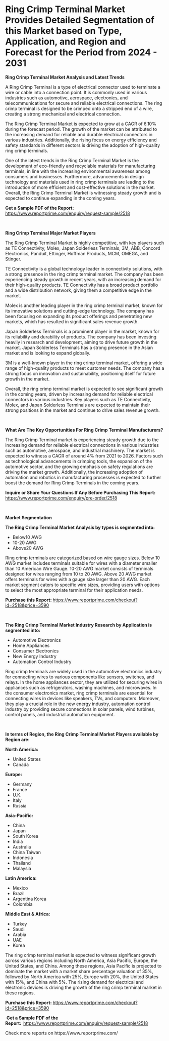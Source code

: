 <p><h1>Ring Crimp Terminal Market Provides Detailed Segmentation of this Market based on Type, Application, and Region and Forecast for the Period from 2024 - 2031</h1></p><p><strong>Ring Crimp Terminal Market Analysis and Latest Trends</strong></p>
<p><p>A Ring Crimp Terminal is a type of electrical connector used to terminate a wire or cable into a connection point. It is commonly used in various industries such as automotive, aerospace, electronics, and telecommunications for secure and reliable electrical connections. The ring crimp terminal is designed to be crimped onto a stripped end of a wire, creating a strong mechanical and electrical connection.</p><p>The Ring Crimp Terminal Market is expected to grow at a CAGR of 6.10% during the forecast period. The growth of the market can be attributed to the increasing demand for reliable and durable electrical connectors in various industries. Additionally, the rising focus on energy efficiency and safety standards in different sectors is driving the adoption of high-quality ring crimp terminals.</p><p>One of the latest trends in the Ring Crimp Terminal Market is the development of eco-friendly and recyclable materials for manufacturing terminals, in line with the increasing environmental awareness among consumers and businesses. Furthermore, advancements in design technology and materials used in ring crimp terminals are leading to the introduction of more efficient and cost-effective solutions in the market. Overall, the Ring Crimp Terminal Market is witnessing steady growth and is expected to continue expanding in the coming years.</p></p>
<p><strong>Get a Sample PDF of the Report:&nbsp;</strong> <a href="https://www.reportprime.com/enquiry/request-sample/2518">https://www.reportprime.com/enquiry/request-sample/2518</a></p>
<p>&nbsp;</p>
<p><strong>Ring Crimp Terminal Major Market Players</strong></p>
<p><p>The Ring Crimp Terminal Market is highly competitive, with key players such as TE Connectivity, Molex, Japan Solderless Terminals, 3M, ABB, Concord Electronics, Panduit, Ettinger, Hoffman Products, MCM, OMEGA, and Stinger. </p><p>TE Connectivity is a global technology leader in connectivity solutions, with a strong presence in the ring crimp terminal market. The company has been experiencing steady growth in recent years, with an increasing demand for their high-quality products. TE Connectivity has a broad product portfolio and a wide distribution network, giving them a competitive edge in the market.</p><p>Molex is another leading player in the ring crimp terminal market, known for its innovative solutions and cutting-edge technology. The company has been focusing on expanding its product offerings and penetrating new markets, which has resulted in significant sales revenue growth.</p><p>Japan Solderless Terminals is a prominent player in the market, known for its reliability and durability of products. The company has been investing heavily in research and development, aiming to drive future growth in the market. Japan Solderless Terminals has a strong presence in the Asian market and is looking to expand globally.</p><p>3M is a well-known player in the ring crimp terminal market, offering a wide range of high-quality products to meet customer needs. The company has a strong focus on innovation and sustainability, positioning itself for future growth in the market.</p><p>Overall, the ring crimp terminal market is expected to see significant growth in the coming years, driven by increasing demand for reliable electrical connectors in various industries. Key players such as TE Connectivity, Molex, and Japan Solderless Terminals are expected to maintain their strong positions in the market and continue to drive sales revenue growth.</p></p>
<p>&nbsp;</p>
<p><strong>What Are The Key Opportunities For Ring Crimp Terminal Manufacturers?</strong></p>
<p><p>The Ring Crimp Terminal market is experiencing steady growth due to the increasing demand for reliable electrical connections in various industries such as automotive, aerospace, and industrial machinery. The market is expected to witness a CAGR of around 4% from 2021 to 2026. Factors such as technological advancements in crimping tools, the expansion of the automotive sector, and the growing emphasis on safety regulations are driving the market growth. Additionally, the increasing adoption of automation and robotics in manufacturing processes is expected to further boost the demand for Ring Crimp Terminals in the coming years.</p></p>
<p><strong>Inquire or Share Your Questions If Any Before Purchasing This Report:</strong> <a href="https://www.reportprime.com/enquiry/pre-order/2518">https://www.reportprime.com/enquiry/pre-order/2518</a></p>
<p>&nbsp;</p>
<p><strong>Market Segmentation</strong></p>
<p><strong>The Ring Crimp Terminal Market Analysis by types is segmented into:</strong></p>
<p><ul><li>Below10 AWG</li><li>10-20 AWG</li><li>Above20 AWG</li></ul></p>
<p><p>Ring crimp terminals are categorized based on wire gauge sizes. Below 10 AWG market includes terminals suitable for wires with a diameter smaller than 10 American Wire Gauge. 10-20 AWG market consists of terminals designed for wires ranging from 10 to 20 AWG. Above 20 AWG market offers terminals for wires with a gauge size larger than 20 AWG. Each market segment caters to specific wire sizes, providing users with options to select the most appropriate terminal for their application needs.</p></p>
<p><strong>Purchase this Report:&nbsp;</strong><a href="https://www.reportprime.com/checkout?id=2518&price=3590">https://www.reportprime.com/checkout?id=2518&price=3590</a></p>
<p>&nbsp;</p>
<p><strong>The Ring Crimp Terminal Market Industry Research by Application is segmented into:</strong></p>
<p><ul><li>Automotive Electronics</li><li>Home Appliances</li><li>Consumer Electronics</li><li>New Energy Industry</li><li>Automation Control Industry</li></ul></p>
<p><p>Ring crimp terminals are widely used in the automotive electronics industry for connecting wires to various components like sensors, switches, and relays. In the home appliances sector, they are utilized for securing wires in appliances such as refrigerators, washing machines, and microwaves. In the consumer electronics market, ring crimp terminals are essential for connecting wires in devices like speakers, TVs, and computers. Moreover, they play a crucial role in the new energy industry, automation control industry by providing secure connections in solar panels, wind turbines, control panels, and industrial automation equipment.</p></p>
<p>&nbsp;</p>
<p><strong>In terms of Region, the Ring Crimp Terminal Market Players available by Region are:</strong></p>
<p>
    <p> <strong> North America: </strong>
        <ul>
            <li>United States</li>
            <li>Canada</li>
        </ul>
        </p> 
    <p> <strong> Europe: </strong>
        <ul>
            <li>Germany</li>
            <li>France</li>
            <li>U.K.</li>
            <li>Italy</li>
            <li>Russia</li>
        </ul>
        </p> 
    <p> <strong> Asia-Pacific: </strong>
        <ul>
            <li>China</li>
            <li>Japan</li>
            <li>South Korea</li>
            <li>India</li>
            <li>Australia</li>
            <li>China Taiwan</li>
            <li>Indonesia</li>
            <li>Thailand</li>
            <li>Malaysia</li>
        </ul>
        </p> 
    <p> <strong> Latin America: </strong>
        <ul>
            <li>Mexico</li>
            <li>Brazil</li>
            <li>Argentina Korea</li>
            <li>Colombia</li>
        </ul>
        </p> 
    <p> <strong> Middle East & Africa: </strong>
        <ul>
            <li>Turkey</li>
            <li>Saudi</li>
            <li>Arabia</li>
            <li>UAE</li>
            <li>Korea</li>
        </ul>
    </p>
    </p>
<p><p>The ring crimp terminal market is expected to witness significant growth across various regions including North America, Asia Pacific, Europe, the United States, and China. Among these regions, Asia Pacific is projected to dominate the market with a market share percentage valuation of 35%, followed by North America with 25%, Europe with 20%, the United States with 15%, and China with 5%. The rising demand for electrical and electronic devices is driving the growth of the ring crimp terminal market in these regions.</p></p>
<p><strong>Purchase this Report: </strong><a href="https://www.reportprime.com/checkout?id=2518&price=3590">https://www.reportprime.com/checkout?id=2518&price=3590</a></p>
<p>&nbsp;<strong>Get a Sample PDF of the Report:&nbsp;&nbsp;</strong><a href="https://www.reportprime.com/enquiry/request-sample/2518">https://www.reportprime.com/enquiry/request-sample/2518</a></p>
<p><strong></strong></p>
<p>Check more reports on https://www.reportprime.com/</p>
